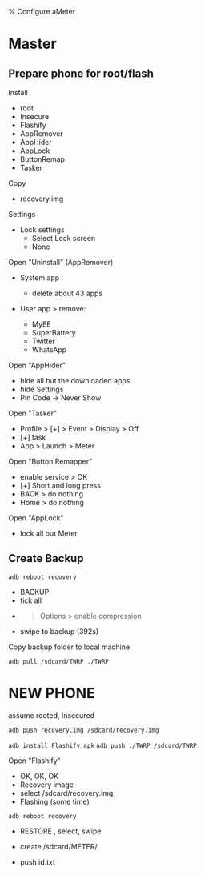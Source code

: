% Configure aMeter 


Master
======

Prepare phone for root/flash
----------------------------

Install

- root
- Insecure
- Flashify
- AppRemover
- AppHider
- AppLock
- ButtonRemap
- Tasker

Copy 

- recovery.img

Settings

- Lock settings
	- Select Lock screen
	- None

Open "Uninstall" (AppRemover)

- System app
	- delete about 43 apps

- User app > remove:
	- MyEE
	- SuperBattery
	- Twitter
	- WhatsApp

Open "AppHider"

- hide all but the downloaded apps
- hide Settings
- Pin Code -> Never Show

Open "Tasker"

- Profile > [+] > Event > Display > Off
- [+] task
- App > Launch > Meter

Open "Button Remapper"

- enable service > OK
- [+] Short and long press
- BACK > do nothing
- Home > do nothing

Open "AppLock"

- lock all but Meter

Create Backup
-------------

`adb reboot recovery`

- BACKUP
- tick all
- > Options > enable compression
- swipe to backup (392s)

Copy backup folder to local machine

`adb pull /sdcard/TWRP ./TWRP`

NEW PHONE
=========

assume rooted, Insecured

`adb push recovery.img /sdcard/recovery.img`

`adb install Flashify.apk`
`adb push ./TWRP /sdcard/TWRP`

Open "Flashify"

- OK, OK, OK
- Recovery image
- select /sdcard/recovery.img
- Flashing (some time)


`adb reboot recovery`

- RESTORE , select, swipe

- create /sdcard/METER/
- push id.txt
